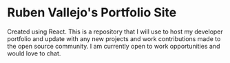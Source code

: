 # Ruben Vallejo's Portfolio Site

Created using React. This is a repository that I will use to host my developer portfolio and update with any new projects and work contributions made to the open source community. I am currently open to work opportunities and would love to chat.


